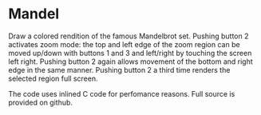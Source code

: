 # Mandel

Draw a colored rendition of the famous Mandelbrot set. Pushing button 2 activates zoom mode: the top and left edge of the zoom region can be moved up/down
with buttons 1 and 3 and left/right by touching the screen left right. Pushing button 2 again allows movement of the bottom and right edge in the same manner.
Pushing button 2 a third time renders the selected region full screen.

The code uses inlined C code for perfomance reasons. Full source is provided on github.
